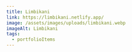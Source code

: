 ```yaml
---
title: Limbikani
link: https://limbikani.netlify.app/
image: /assets/images/uploads/limbikani.webp
imageAlt: Limbikani
tags:
  - portfolioItems
---
```

